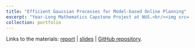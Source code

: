```yaml
---
title: "Efficient Gaussian Processes for Model-based Online Planning"
excerpt: "Year-Long Mathematics Capstone Project at NUS.<br/><img src='/images/rl_env_overview.png'>"
collection: portfolio
---
```


Links to the materials: [report](FYP_REPORT_Hu_Hanyang_Jonathan_Scarlett.pdf) \| [slides](FYP_PRESENTATION_Hu_Hanyang_Jonathan_Scarlett.pdf) \| [GitHub repository](https://github.com/hanyang-hu/gp-mbrl).

